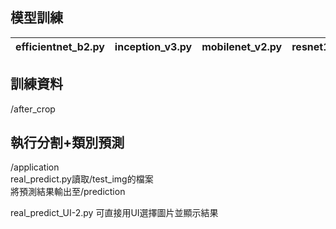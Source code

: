 模型訓練
--------------------------
|efficientnet_b2.py|inception_v3.py|mobilenet_v2.py|resnet18.py|squeezenet.py|
| ------------- | ------------- |------------- |------------- |------------- |

訓練資料
--------------------------
/after_crop

執行分割+類別預測
--------------------------
/application  
real_predict.py讀取/test_img的檔案  
將預測結果輸出至/prediction

real_predict_UI-2.py
可直接用UI選擇圖片並顯示結果

